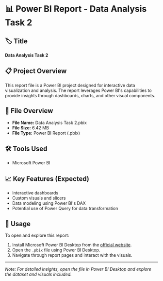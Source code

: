 # 📊 Power BI Report - Data Analysis Task 2

## 🏷️ Title
**Data Analysis Task 2**

## 📋 Project Overview
This report file is a Power BI project designed for interactive data visualization and analysis. The report leverages Power BI's capabilities to provide insights through dashboards, charts, and other visual components.

## 📂 File Overview
- **File Name:** Data Analysis Task 2.pbix
- **File Size:** 6.42 MB
- **File Type:** Power BI Report (.pbix)

## 🛠️ Tools Used
- Microsoft Power BI

## 📈 Key Features (Expected)
- Interactive dashboards
- Custom visuals and slicers
- Data modeling using Power BI's DAX
- Potential use of Power Query for data transformation

## 📎 Usage
To open and explore this report:
1. Install Microsoft Power BI Desktop from the [official website](https://powerbi.microsoft.com/desktop/).
2. Open the `.pbix` file using Power BI Desktop.
3. Navigate through report pages and interact with the visuals.

---

*Note: For detailed insights, open the file in Power BI Desktop and explore the dataset and visuals included.*

